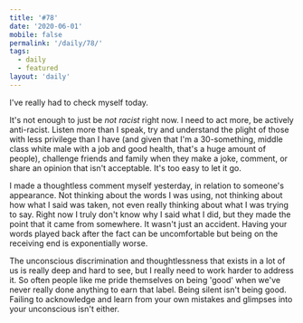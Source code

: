 ```yaml
---
title: '#78'
date: '2020-06-01'
mobile: false
permalink: '/daily/78/'
tags:
  - daily
  - featured
layout: 'daily'
---
```


I've really had to check myself today.

It's not enough to just be _not racist_ right now. I need to act more, be actively anti-racist. Listen more than I speak, try and understand the plight of those with less privilege than I have (and given that I'm a 30-something, middle class white male with a job and good health, that's a huge amount of people), challenge friends and family when they make a joke, comment, or share an opinion that isn't acceptable. It's too easy to let it go.

I made a thoughtless comment myself yesterday, in relation to someone's appearance. Not thinking about the words I was using, not thinking about how what I said was taken, not even really thinking about what I was trying to say. Right now I truly don't know why I said what I did, but they made the point that it came from somewhere. It wasn't just an accident. Having your words played back after the fact can be uncomfortable but being on the receiving end is exponentially worse.

The unconscious discrimination and thoughtlessness that exists in a lot of us is really deep and hard to see, but I really need to work harder to address it. So often people like me pride themselves on being 'good' when we've never really done anything to earn that label. Being silent isn't being good. Failing to acknowledge and learn from your own mistakes and glimpses into your unconscious isn't either.
